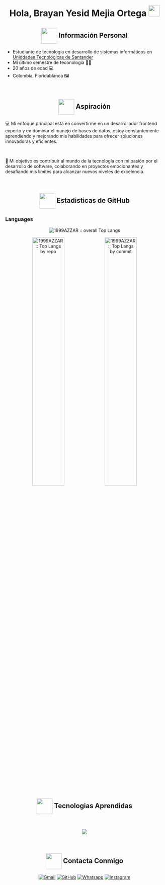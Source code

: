 
<h1 align="center"><b> Hola, Brayan Yesid Mejia Ortega </b><img src="https://media.giphy.com/media/hvRJCLFzcasrR4ia7z/giphy.gif" width="35"></h1>

## <div align="center"> <picture align="center" ><img src = "https://github.com/7oSkaaa/7oSkaaa/blob/main/Images/about_me.gif?raw=true" width = 50px align="center"> </picture> Información Personal </div>

* Estudiante de tecnología en desarrollo de sistemas informáticos en [Uniddades Tecnologicas de Santander](https://www.uts.edu.co/sitio/)
* Mi último semestre de teconología 👨‍🎓
* 20 años de edad 💻
* Colombia, Floridablanca 🖼️
<br>

## <div align="center"> <picture align="center" ><img src = "https://github.com/7oSkaaa/7oSkaaa/blob/main/Images/about_me.gif?raw=true" width = 50px align="center"> </picture> Aspiración </div>

💻 Mi enfoque principal está en convertirme en un desarrollador frontend experto y en dominar el manejo de bases de datos,
estoy constantemente aprendiendo y mejorando mis habilidades para ofrecer soluciones innovadoras y eficientes.

<br>

🌟 Mi objetivo es contribuir al mundo de la tecnología con mi pasión por el desarrollo de software, colaborando en proyectos emocionantes 
y desafiando mis límites para alcanzar nuevos niveles de excelencia.

<br>
 
## <div align="center"> <picture align="center" ><img src = "https://github.com/7oSkaaa/7oSkaaa/blob/main/Images/about_me.gif?raw=true" width = 50px align="center"> </picture> Estadisticas de GitHub </div>
<h3>Languages</h3>
<p align="center">
  <img src="https://github-readme-stats.vercel.app/api/top-langs/?username=BrayanMejia2004&langs_count=6&theme=gruvbox&layout=compact&hide_border=true"
  alt="1999AZZAR :: overall Top Langs " /></a>
</p>
<p align="center">
<img width="45%" src="https://github-profile-summary-cards.vercel.app/api/cards/repos-per-language?username=BrayanMejia2004&theme=gruvbox&layout=compact&hide_border=true"
alt="1999AZZAR :: Top Langs by repo" />
<img width="45%" src="https://github-profile-summary-cards.vercel.app/api/cards/most-commit-language?username=BrayanMejia2004&theme=gruvbox&layout=compact&hide_border=true"
alt="1999AZZAR :: Top Langs by commit" />
</a>
</p>

## <div align="center"> <picture align="center" ><img src = "https://github.com/7oSkaaa/7oSkaaa/blob/main/Images/about_me.gif?raw=true" width = 50px align="center"> </picture> Tecnologias Aprendidas </div>
<br>
<p align="center">
  <a href="https://skillicons.dev">
    <img src="https://skillicons.dev/icons?i=js,html,css,java,kotlin,androidstudio,discord,github,mysql,postgres,sqlite" />
  </a>
</p>

<br>

## <div align="center"> <picture align="center" ><img src = "https://github.com/7oSkaaa/7oSkaaa/blob/main/Images/about_me.gif?raw=true" width = 50px align="center"> </picture> Contacta Conmigo </div>
<p align="center">
	<a href="mailto:elyesid22@gmail.com"><img img src="https://img.shields.io/badge/gmail-%23EA4335.svg?style=plastic&logo=gmail&logoColor=white" alt="Gmail"/></a>
	<a href="https://github.com/BrayanMejia2004"><img src="https://img.shields.io/badge/github-%23181717.svg?style=plastic&logo=github&logoColor=white" alt="GitHub"/></a>
  <a href="https://wa.link/6zxqsi"><img src="https://img.shields.io/badge/whatsapp-%2325D366.svg?style=plastic&logo=whatsapp&logoColor=white" alt="Whatsapp"/></a>
	<a href="><img src="https://img.shields.io/badge/linkedin-%230A66C2.svg?style=plastic&logo=linkedin&logoColor=white" alt="LinkedIn"/></a>
	<a href="https://www.instagram.com/brayan_yesid_22?igsh=NTY2MzR4andwNnYy&utm_source=qr"><img src="https://img.shields.io/badge/instagram-%23E4405F.svg?style=plastic&logo=instagram&logoColor=white" alt="Instagram"/></a>	
</p>

<br>
